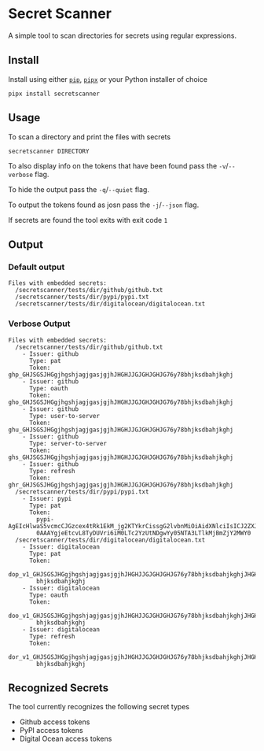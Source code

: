 # Secret Scanner

A simple tool to scan directories for secrets using regular expressions.

## Install

Install using either [`pip`](https://pypi.org/project/pip/), [`pipx`](https://pypi.org/project/pipx/) or your Python installer of choice

```
pipx install secretscanner
```

## Usage

To scan a directory and print the files with secrets

```
secretscanner DIRECTORY
```

To also display info on the tokens that have been found pass the `-v`/`--verbose` flag.

To hide the output pass the `-q`/`--quiet` flag.

To output the tokens found as josn pass the `-j`/`--json` flag.

If secrets are found the tool exits with exit code `1`

## Output

### Default output

```
Files with embedded secrets:
  /secretscanner/tests/dir/github/github.txt
  /secretscanner/tests/dir/pypi/pypi.txt
  /secretscanner/tests/dir/digitalocean/digitalocean.txt
```

### Verbose Output

```
Files with embedded secrets:
  /secretscanner/tests/dir/github/github.txt
    - Issuer: github
      Type: pat
      Token: ghp_GHJSGSJHGgjhgshjagjgasjgjhJHGHJJGJGHJGHJG76y78bhjksdbahjkghj
    - Issuer: github
      Type: oauth
      Token: gho_GHJSGSJHGgjhgshjagjgasjgjhJHGHJJGJGHJGHJG76y78bhjksdbahjkghj
    - Issuer: github
      Type: user-to-server
      Token: ghu_GHJSGSJHGgjhgshjagjgasjgjhJHGHJJGJGHJGHJG76y78bhjksdbahjkghj
    - Issuer: github
      Type: server-to-server
      Token: ghs_GHJSGSJHGgjhgshjagjgasjgjhJHGHJJGJGHJGHJG76y78bhjksdbahjkghj
    - Issuer: github
      Type: refresh
      Token: ghr_GHJSGSJHGgjhgshjagjgasjgjhJHGHJJGJGHJGHJG76y78bhjksdbahjkghj
  /secretscanner/tests/dir/pypi/pypi.txt
    - Issuer: pypi
      Type: pat
      Token:
        pypi-AgEIcHlwaS5vcmcCJGzcex4tRk1EkM_jg2KTYkrCissgG2lvbnMiOiAidXNlciIsICJ2ZXJzaW9uIjogMX
        0AAAYgjeEtcvL8TyDUVri6iM0LTc2YzUtNDgwYy05NTA3LTlkMjBmZjY2MWY0
  /secretscanner/tests/dir/digitalocean/digitalocean.txt
    - Issuer: digitalocean
      Type: pat
      Token:
        dop_v1_GHJSGSJHGgjhgshjagjgasjgjhJHGHJJGJGHJGHJG76y78bhjksdbahjkghjJHGHJJGJGHJGHJG76y78
        bhjksdbahjkghj
    - Issuer: digitalocean
      Type: oauth
      Token:
        doo_v1_GHJSGSJHGgjhgshjagjgasjgjhJHGHJJGJGHJGHJG76y78bhjksdbahjkghjJHGHJJGJGHJGHJG76y78
        bhjksdbahjkghj
    - Issuer: digitalocean
      Type: refresh
      Token:
        dor_v1_GHJSGSJHGgjhgshjagjgasjgjhJHGHJJGJGHJGHJG76y78bhjksdbahjkghjJHGHJJGJGHJGHJG76y78
        bhjksdbahjkghj
```

## Recognized Secrets

The tool currently recognizes the following secret types

- Github access tokens
- PyPI access tokens
- Digital Ocean access tokens

